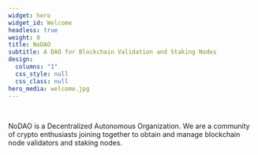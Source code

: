 ```yaml
---
widget: hero
widget_id: Welcome
headless: true
weight: 0
title: NoDAO
subtitle: A DAO for Blockchain Validation and Staking Nodes
design:
  columns: "1"
  css_style: null
  css_class: null
hero_media: welcome.jpg
---
```

<br>

NoDAO is a Decentralized Autonomous Organization. We are a community of crypto enthusiasts joining together to obtain and manage blockchain node validators and staking nodes.